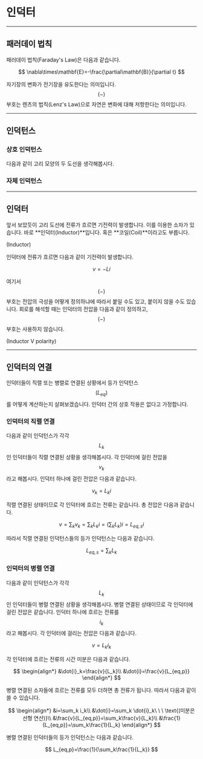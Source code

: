 # 인덕터

---

## 패러데이 법칙

패러데이 법칙(Faraday's Law)은 다음과 같습니다.

$$
\nabla\times\mathbf{E}=-\frac{\partial\mathbf{B}}{\partial t}
$$

자기장의 변화가 전기장을 유도한다는 의미입니다.
$$(-)$$ 부호는 렌츠의 법칙(Lenz's Law)으로 자연은 변화에 대해 저항한다는 의미입니다.

---

## 인덕턴스

### 상호 인덕턴스

다음과 같이 고리 모양의 두 도선을 생각해봅시다. 

### 자체 인덕턴스

---

## 인덕터

앞서 보았듯이 고리 도선에 전류가 흐르면 기전력이 발생합니다.
이를 이용한 소자가 있습니다.
바로 **인덕터(Inductor)**입니다.
혹은 **코일(Coil)**이라고도 부릅니다.

(Inductor)

인덕터에 전류가 흐르면 다음과 같이 기전력이 발생합니다.

$$
v=-L\dot{i}
$$

여기서 $$(-)$$ 부호는 전압의 극성을 어떻게 정의하냐에 따라서 붙일 수도 있고, 붙이지 않을 수도 있습니다.
회로를 해석할 때는 인덕터의 전압을 다음과 같이 정의하고, $$(-)$$ 부호는 사용하지 않습니다.

(Inductor V polarity)

---

## 인덕터의 연결

인덕터들이 직렬 또는 병렬로 연결된 상황에서 등가 인덕턴스$$(L_{eq})$$를 어떻게 계산하는지 살펴보겠습니다.
인덕터 간의 상호 작용은 없다고 가정합니다.

### 인덕터의 직렬 연결

다음과 같이 인덕턴스가 각각 $$L_k$$인 인덕터들이 직렬 연결된 상황을 생각해봅시다.
각 인덕터에 걸린 전압을 $$v_k$$라고 해봅시다.
인덕터 하나에 걸린 전압은 다음과 같습니다.

$$
v_k=L_k\dot{i}
$$

직렬 연결된 상태이므로 각 인덕터에 흐르는 전류는 같습니다.
총 전압은 다음과 같습니다.

$$
v=\sum_k v_k=\sum_k L_k\dot{i}=\left(\sum_k L_k\right)\dot{i}=L_{eq,s}\dot{i}
$$

따라서 직렬 연결된 인덕턴스들의 등가 인덕턴스는 다음과 같습니다.

$$
L_{eq,s}=\sum_k L_k
$$

### 인덕터의 병렬 연결

다음과 같이 인덕턴스가 각각 $$L_k$$인 인덕터들이 병렬 연결된 상황을 생각해봅시다.
병렬 연결된 상태이므로 각 인덕터에 걸린 전압은 같습니다.
인덕터 하나에 흐르는 전류를 $$i_k$$라고 해봅시다.
각 인덕터에 걸리는 전압은 다음과 같습니다.

$$
v=L_k\dot{i}_k
$$

각 인덕터에 흐르는 전류의 시간 미분은 다음과 같습니다.

$$
\begin{align*}
&\dot{i}_k=\frac{v}{L_k}\\
&\dot{i}=\frac{v}{L_{eq,p}}
\end{align*}
$$

병렬 연결된 소자들에 흐르는 전류를 모두 더하면 총 전류가 됩니다.
따라서 다음과 같이 쓸 수 있습니다.

$$
\begin{align*}
&i=\sum_k i_k\\
&\dot{i}=\sum_k \dot{i}_k\ \ \ \text{(미분은 선형 연산)}\\
&\frac{v}{L_{eq,p}}=\sum_k\frac{v}{L_k}\\
&\frac{1}{L_{eq,p}}=\sum_k\frac{1}{L_k}
\end{align*}
$$

병렬 연결된 인덕터들의 등가 인덕턴스는 다음과 같습니다.

$$
L_{eq,p}=\frac{1}{\sum_k\frac{1}{L_k}}
$$
